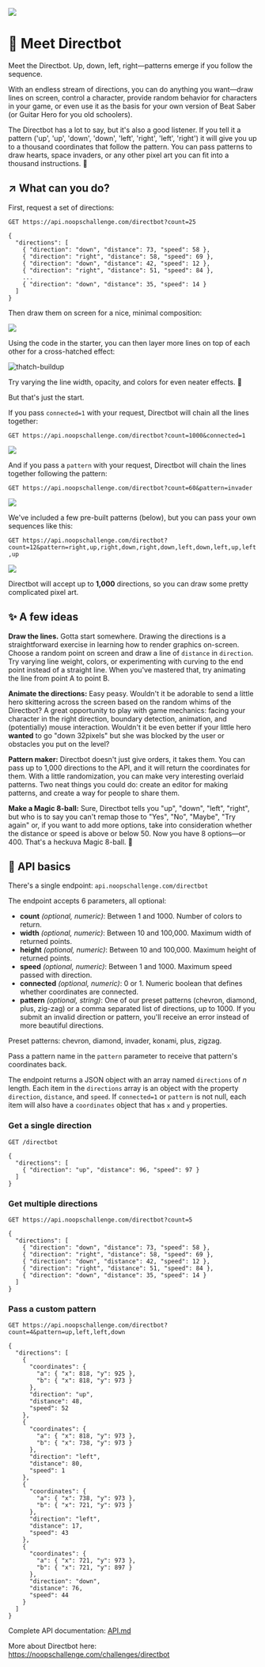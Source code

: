![](https://user-images.githubusercontent.com/212941/59181635-c0b5dd00-8b1c-11e9-8224-3eecefc08713.png)
# 👋 Meet Directbot
Meet the Directbot. Up, down, left, right—patterns emerge if you follow the sequence.

With an endless stream of directions, you can do anything you want—draw lines on screen, control a character, provide random behavior for characters in your game, or even use it as the basis for your own version of Beat Saber (or Guitar Hero for you old schoolers).

The Directbot has a lot to say, but it's also a good listener. If you tell it a pattern ('up', 'up', 'down', 'down', 'left', 'right', 'left', 'right') it will give you up to a thousand coordinates that follow the pattern. You can pass patterns to draw hearts, space invaders, or any other pixel art you can fit into a thousand instructions. 👾

## ↗ What can you do?

First, request a set of directions:

`GET https://api.noopschallenge.com/directbot?count=25`

```
{
  "directions": [
    { "direction": "down", "distance": 73, "speed": 58 },
    { "direction": "right", "distance": 58, "speed": 69 },
    { "direction": "down", "distance": 42, "speed": 12 },
    { "direction": "right", "distance": 51, "speed": 84 },
    ...
    { "direction": "down", "distance": 35, "speed": 14 }
  ]
}
```

Then draw them on screen for a nice, minimal composition:

![](https://user-images.githubusercontent.com/212941/59218324-dc4cd200-8b74-11e9-8995-b22e7fd49dd4.png)

Using the code in the starter, you can then layer more lines on top of each other for a cross-hatched effect:

![thatch-buildup](https://user-images.githubusercontent.com/212941/59218515-4a919480-8b75-11e9-93aa-af4a1a27815c.gif)

Try varying the line width, opacity, and colors for even neater effects. 💯

But that's just the start.

If you pass `connected=1` with your request, Directbot will chain all the lines together:

`GET https://api.noopschallenge.com/directbot?count=1000&connected=1`

![](https://user-images.githubusercontent.com/212941/59222940-90ebf100-8b7f-11e9-9ddb-d4f639899cfb.png)

And if you pass a `pattern` with your request, Directbot will chain the lines together following the pattern:

`GET https://api.noopschallenge.com/directbot?count=60&pattern=invader`

![](https://user-images.githubusercontent.com/212941/59222403-41f18c00-8b7e-11e9-8ee5-b7d11042af47.png)

We've included a few pre-built patterns (below), but you can pass your own sequences like this:

`GET https://api.noopschallenge.com/directbot?count=12&pattern=right,up,right,down,right,down,left,down,left,up,left,up`

![](https://user-images.githubusercontent.com/212941/59223122-ff30b380-8b7f-11e9-905e-3afa3477f799.png)

Directbot will accept up to **1,000** directions, so you can draw some pretty complicated pixel art.


## ✨ A few ideas

**Draw the lines.** Gotta start somewhere. Drawing the directions is a straightforward exercise in learning how to render graphics on-screen. Choose a random point on screen and draw a line of `distance` in `direction`. Try varying line weight, colors, or experimenting with curving to the end point instead of a straight line. When you've mastered that, try animating the line from point A to point B.

**Animate the directions:** Easy peasy. Wouldn't it be adorable to send a little hero skittering across the screen based on the random whims of the Directbot? A great opportunity to play with game mechanics: facing your character in the right direction, boundary detection, animation, and (potentially) mouse interaction. Wouldn't it be even better if your little hero **wanted** to go "down 32pixels" but she was blocked by the user or obstacles you put on the level?

**Pattern maker:** Directbot doesn't just give orders, it takes them. You can pass up to 1,000 directions to the API, and it will return the coordinates for them. With a little randomization, you can make very interesting overlaid patterns. Two neat things you could do: create an editor for making patterns, and create a way for people to share them.

**Make a Magic 8-ball:** Sure, Directbot tells you "up", "down", "left", "right", but who is to say you can't remap those to "Yes", "No", "Maybe", "Try again" or, if you want to add more options, take into consideration whether the distance or speed is above or below 50. Now you have 8 options—or 400. That's a heckuva Magic 8-ball. 🎱


## 🤖 API basics

There's a single endpoint: `api.noopschallenge.com/directbot`

The endpoint accepts 6 parameters, all optional:

- **count** *(optional, numeric)*: Between 1 and 1000. Number of colors to return.
- **width** *(optional, numeric)*: Between 10 and 100,000. Maximum width of returned points.
- **height** *(optional, numeric)*: Between 10 and 100,000. Maximum height of returned points.
- **speed** *(optional, numeric)*: Between 1 and 1000. Maximum speed passed with direction.
- **connected** *(optional, numeric)*: 0 or 1. Numeric boolean that defines whether coordinates are connected.
- **pattern** *(optional, string)*:  One of our preset patterns (chevron, diamond, plus, zig-zag) or a comma separated list of directions, up to 1000. If you submit an invalid direction or pattern, you'll receive an error instead of more beautiful directions.

Preset patterns: chevron, diamond, invader, konami, plus, zigzag.

Pass a pattern name in the <code>pattern</code> parameter to receive that pattern's coordinates back.

The endpoint returns a JSON object with an array named `directions` of *n* length. Each item in the `directions` array is an object with the property `direction`, `distance`, and `speed`. If `connected=1` or `pattern` is not null, each item will also have a `coordinates` object that has `x` and `y` properties.

### Get a single direction

`GET /directbot`

```
{
  "directions": [
    { "direction": "up", "distance": 96, "speed": 97 }
  ]
}
```

### Get multiple directions

`GET https://api.noopschallenge.com/directbot?count=5`

```
{
  "directions": [
    { "direction": "down", "distance": 73, "speed": 58 },
    { "direction": "right", "distance": 58, "speed": 69 },
    { "direction": "down", "distance": 42, "speed": 12 },
    { "direction": "right", "distance": 51, "speed": 84 },
    { "direction": "down", "distance": 35, "speed": 14 }
  ]
}
```

### Pass a custom pattern

`GET https://api.noopschallenge.com/directbot?count=4&pattern=up,left,left,down`

```
{
  "directions": [
    {
      "coordinates": {
        "a": { "x": 818, "y": 925 },
        "b": { "x": 818, "y": 973 }
      },
      "direction": "up",
      "distance": 48,
      "speed": 52
    },
    {
      "coordinates": {
        "a": { "x": 818, "y": 973 },
        "b": { "x": 738, "y": 973 }
      },
      "direction": "left",
      "distance": 80,
      "speed": 1
    },
    {
      "coordinates": {
        "a": { "x": 738, "y": 973 },
        "b": { "x": 721, "y": 973 }
      },
      "direction": "left",
      "distance": 17,
      "speed": 43
    },
    {
      "coordinates": {
        "a": { "x": 721, "y": 973 },
        "b": { "x": 721, "y": 897 }
      },
      "direction": "down",
      "distance": 76,
      "speed": 44
    }
  ]
}
```

Complete API documentation: [API.md](./API.md)

More about Directbot here: https://noopschallenge.com/challenges/directbot